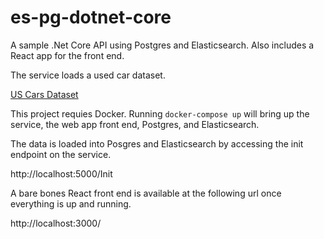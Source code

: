# es-pg-dotnet-core

A sample .Net Core API using Postgres and Elasticsearch.  Also includes a React app for the front end.

The service loads a used car dataset.

[US Cars Dataset](https://www.kaggle.com/doaaalsenani/usa-cers-dataset/data)

This project requies Docker.  Running `docker-compose up` will bring up the service, the web app front end, Postgres, and Elasticsearch.

The data is loaded into Posgres and Elasticsearch by accessing the init endpoint on the service.

http://localhost:5000/Init

A bare bones React front end is available at the following url once everything is up and running.

http://localhost:3000/